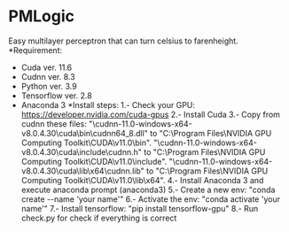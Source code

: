 # PMLogic
Easy multilayer perceptron that can turn celsius to farenheight.
*Requirement:
  - Cuda ver. 11.6
  - Cudnn ver. 8.3
  - Python ver. 3.9
  - Tensorflow ver. 2.8
  - Anaconda 3
*Install steps:
  1.- Check your GPU: https://developer.nvidia.com/cuda-gpus
  2.- Install Cuda
  3.- Copy from cudnn these files:
          "\cudnn-11.0-windows-x64-v8.0.4.30\cuda\bin\cudnn64_8.dll" to "C:\Program Files\NVIDIA GPU Computing Toolkit\CUDA\v11.0\bin".
          "\cudnn-11.0-windows-x64-v8.0.4.30\cuda\include\cudnn.h" to "C:\Program Files\NVIDIA GPU Computing Toolkit\CUDA\v11.0\include".
          "\cudnn-11.0-windows-x64-v8.0.4.30\cuda\lib\x64\cudnn.lib" to "C:\Program Files\NVIDIA GPU Computing Toolkit\CUDA\v11.0\lib\x64".
  4.- Install Anaconda 3 and execute anaconda prompt (anaconda3)
  5.- Create a new env: "conda create --name 'your name'"
  6.- Activate the env: "conda activate 'your name'"
  7.- Install tensorflow: "pip install tensorflow-gpu"
  8.- Run check.py for check if everything is correct
